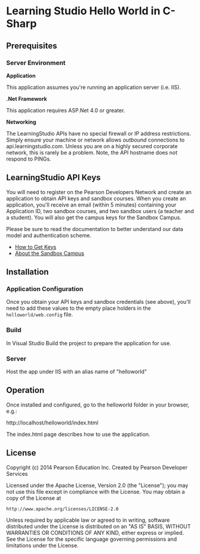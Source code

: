# Learning Studio Hello World in C-Sharp

## Prerequisites

### Server Environment 

**Application**

This application assumes you're running an application server (i.e. IIS). 

**.Net Framework**

This application requires ASP.Net 4.0 or greater. 

**Networking**

The LearningStudio APIs have no special firewall or IP address restrictions. Simply ensure your machine or network allows *outbound* connections to api.learningstudio.com. Unless you are on a highly secured corporate network, this is rarely be a problem. Note, the API hostname does not respond to PINGs. 

## LearningStudio API Keys

You will need to register on the Pearson Developers Network and create an application to obtain API keys and sandbox courses. When you create an application, you'll receive an email (within 5 minutes) containing your Application ID, two sandbox courses, and two sandbox users (a teacher and a student). You will also get the campus keys for the Sandbox Campus. 

Please be sure to read the documentation to better understand our data model and authentication scheme. 

 * [How to Get Keys](http://pdn.pearson.com/learningstudio/get-a-key)
 * [About the Sandbox Campus](http://pdn.pearson.com/learningstudio/sandbox-campus)

## Installation

### Application Configuration

Once you obtain your API keys and sandbox credentials (see above), you'll need to add these values to the empty place holders in the `helloworld/web.config` file.

### Build

In Visual Studio Build the project to prepare the application for use.

### Server 

Host the app under IIS with an alias name of "helloworld"

## Operation

Once installed and configured, go to the helloworld folder in your browser, e.g.: 

http://localhost/helloworld/index.html

The index.html page describes how to use the application. 


## License

Copyright (c) 2014 Pearson Education Inc.
Created by Pearson Developer Services

Licensed under the Apache License, Version 2.0 (the "License");
you may not use this file except in compliance with the License.
You may obtain a copy of the License at

    http://www.apache.org/licenses/LICENSE-2.0

Unless required by applicable law or agreed to in writing, software
distributed under the License is distributed on an "AS IS" BASIS,
WITHOUT WARRANTIES OR CONDITIONS OF ANY KIND, either express or implied.
See the License for the specific language governing permissions and
limitations under the License.
